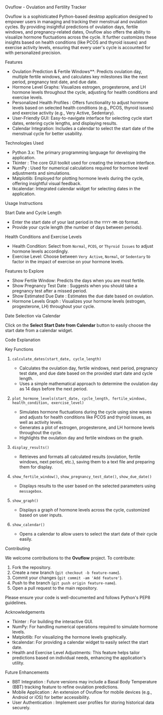  Ovuflow - Ovulation and Fertility Tracker

Ovuflow  is a sophisticated Python-based desktop application designed to empower users in managing and tracking their menstrual and ovulation cycles. By providing insightful predictions of ovulation days, fertile windows, and pregnancy-related dates, Ovuflow also offers the ability to visualize hormone fluctuations across the cycle. It further customizes these insights based on health conditions (like PCOS and thyroid issues) and exercise activity levels, ensuring that every user's cycle is accounted for with personalized precision.

Features

- Ovulation Prediction & Fertile Windows**: Predicts ovulation day, multiple fertile windows, and calculates key milestones like the next period, pregnancy test date, and due date.
- Hormone Level Graphs: Visualizes estrogen, progesterone, and LH hormone levels throughout the cycle, adjusting for health conditions and exercise levels.
- Personalized Health Profiles : Offers functionality to adjust hormone levels based on selected health conditions (e.g., PCOS, thyroid issues) and exercise activity (e.g., Very Active, Sedentary).
- User-Friendly GUI: Easy-to-navigate interface for selecting cycle start dates, entering cycle lengths, and displaying results.
- Calendar Integration: Includes a calendar to select the start date of the menstrual cycle for better usability.



 Technologies Used

- Python 3.x: The primary programming language for developing the application.
- Tkinter : The core GUI toolkit used for creating the interactive interface.
- NumPy : Used for numerical calculations required for hormone level adjustments and simulations.
- Matplotlib: Employed for plotting hormone levels during the cycle, offering insightful visual feedback.
- tkcalendar: Integrated calendar widget for selecting dates in the application.

 Usage Instructions

 Start Date and Cycle Length

- Enter the start date of your last period in the `YYYY-MM-DD` format.
- Provide your cycle length (the number of days between periods).

Health Conditions and Exercise Levels

- Health Condition: Select from `Normal`, `PCOS`, or `Thyroid Issues` to adjust hormone levels accordingly.
- Exercise Level: Choose between `Very Active`, `Normal`, or `Sedentary` to factor in the impact of exercise on your hormone levels.

 Features to Explore

- Show Fertile Window: Predicts the days when you are most fertile.
- Show Pregnancy Test Date : Suggests when you should take a pregnancy test after a missed period.
- Show Estimated Due Date : Estimates the due date based on ovulation.
- Hormone Levels Graph : Visualizes your hormone levels (estrogen, progesterone, LH) throughout your cycle.

 Date Selection via Calendar

Click on the **Select Start Date from Calendar** button to easily choose the start date from a calendar widget.

 Code Explanation

 Key Functions

1. `calculate_dates(start_date, cycle_length)`
   - Calculates the ovulation day, fertile windows, next period, pregnancy test date, and due date based on the provided start date and cycle length.
   - Uses a simple mathematical approach to determine the ovulation day as 14 days before the next period.

2. `plot_hormone_levels(start_date, cycle_length, fertile_windows, health_condition, exercise_level)`
   - Simulates hormone fluctuations during the cycle using sine waves and adjusts for health conditions like PCOS and thyroid issues, as well as activity levels.
   - Generates a plot of estrogen, progesterone, and LH hormone levels throughout the cycle.
   - Highlights the ovulation day and fertile windows on the graph.

3. `display_results()`
   - Retrieves and formats all calculated results (ovulation, fertile windows, next period, etc.), saving them to a text file and preparing them for display.

4. `show_fertile_window()`, `show_pregnancy_test_date()`, `show_due_date()`
   - Displays results to the user based on the selected parameters using `messagebox`.

5. `show_graph()`
   - Displays a graph of hormone levels across the cycle, customized based on user inputs.

6. `show_calendar()`
   - Opens a calendar to allow users to select the start date of their cycle easily.

 Contributing

We welcome contributions to the **Ovuflow** project. To contribute:

1. Fork the repository.
2. Create a new branch (`git checkout -b feature-name`).
3. Commit your changes (`git commit -am 'Add feature'`).
4. Push to the branch (`git push origin feature-name`).
5. Open a pull request to the main repository.

Please ensure your code is well-documented and follows Python's PEP8 guidelines.

 Acknowledgements

- Tkinter : For building the interactive GUI.
- NumPy: For handling numerical operations required to simulate hormone levels.
- Matplotlib: For visualizing the hormone levels graphically.
- tkcalendar: For providing a calendar widget to easily select the start date.
- Health and Exercise Level Adjustments: This feature helps tailor predictions based on individual needs, enhancing the application's utility.

 Future Enhancements

- BBT Integration : Future versions may include a Basal Body Temperature (BBT) tracking feature to refine ovulation predictions.
- Mobile Application : An extension of Ovuflow for mobile devices (e.g., Android or iOS) for better accessibility.
- User Authentication : Implement user profiles for storing historical data securely.

